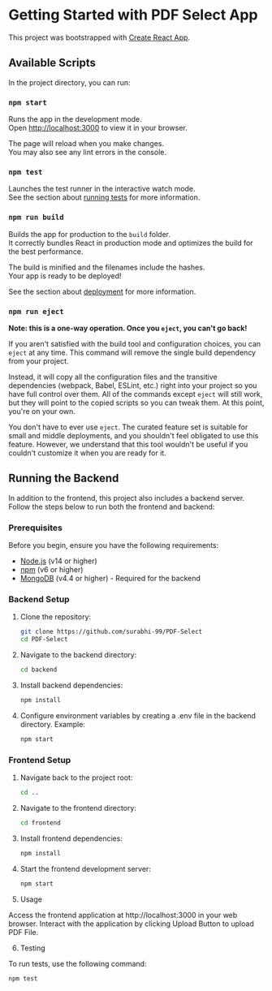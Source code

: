 # Getting Started with PDF Select App

This project was bootstrapped with [Create React App](https://github.com/facebook/create-react-app).

## Available Scripts

In the project directory, you can run:

### `npm start`

Runs the app in the development mode.\
Open [http://localhost:3000](http://localhost:3000) to view it in your browser.

The page will reload when you make changes.\
You may also see any lint errors in the console.

### `npm test`

Launches the test runner in the interactive watch mode.\
See the section about [running tests](https://facebook.github.io/create-react-app/docs/running-tests) for more information.

### `npm run build`

Builds the app for production to the `build` folder.\
It correctly bundles React in production mode and optimizes the build for the best performance.

The build is minified and the filenames include the hashes.\
Your app is ready to be deployed!

See the section about [deployment](https://facebook.github.io/create-react-app/docs/deployment) for more information.

### `npm run eject`

**Note: this is a one-way operation. Once you `eject`, you can't go back!**

If you aren't satisfied with the build tool and configuration choices, you can `eject` at any time. This command will remove the single build dependency from your project.

Instead, it will copy all the configuration files and the transitive dependencies (webpack, Babel, ESLint, etc.) right into your project so you have full control over them. All of the commands except `eject` will still work, but they will point to the copied scripts so you can tweak them. At this point, you're on your own.

You don't have to ever use `eject`. The curated feature set is suitable for small and middle deployments, and you shouldn't feel obligated to use this feature. However, we understand that this tool wouldn't be useful if you couldn't customize it when you are ready for it.

## Running the Backend

In addition to the frontend, this project also includes a backend server. Follow the steps below to run both the frontend and backend:

### Prerequisites

Before you begin, ensure you have the following requirements:

- [Node.js](https://nodejs.org/) (v14 or higher)
- [npm](https://www.npmjs.com/) (v6 or higher)
- [MongoDB](https://www.mongodb.com/) (v4.4 or higher) - Required for the backend

### Backend Setup

1. Clone the repository:

   ```bash
   git clone https://github.com/surabhi-99/PDF-Select
   cd PDF-Select

   ```

2. Navigate to the backend directory:

   ```bash
   cd backend

   ```

3. Install backend dependencies:

   ```bash
   npm install

   ```

4. Configure environment variables by creating a .env file in the backend directory. Example:

   ```bash
   npm start

   ```

### Frontend Setup

1. Navigate back to the project root:

   ```bash
   cd ..

   ```

2. Navigate to the frontend directory:

   ```bash
   cd frontend

   ```

3. Install frontend dependencies:

   ```bash
   npm install
   
   ```

4. Start the frontend development server:

   ```bash
   npm start

   ```

5. Usage

Access the frontend application at http://localhost:3000 in your web browser.
Interact with the application by clicking Upload Button to upload PDF File.

6. Testing

To run tests, use the following command:

   ```bash
   npm test

   ```
